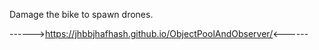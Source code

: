 Damage the bike to spawn drones. 

------>https://jhbbjhafhash.github.io/ObjectPoolAndObserver/<------

